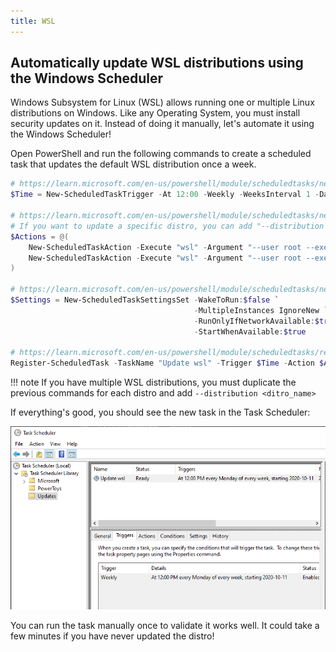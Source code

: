 ```yaml
---
title: WSL
---
```


## Automatically update WSL distributions using the Windows Scheduler

Windows Subsystem for Linux (WSL) allows running one or multiple Linux distributions on Windows. Like any Operating System, you must install security updates on it. Instead of doing it manually, let's automate it using the Windows Scheduler!

Open PowerShell and run the following commands to create a scheduled task that updates the default WSL distribution once a week.

```powershell
# https://learn.microsoft.com/en-us/powershell/module/scheduledtasks/new-scheduledtasktrigger?WT.mc_id=DT-MVP-5003978
$Time = New-ScheduledTaskTrigger -At 12:00 -Weekly -WeeksInterval 1 -DaysOfWeek Monday

# https://learn.microsoft.com/en-us/powershell/module/scheduledtasks/new-scheduledtaskaction?WT.mc_id=DT-MVP-5003978
# If you want to update a specific distro, you can add "--distribution <DistributionName>"
$Actions = @(
    New-ScheduledTaskAction -Execute "wsl" -Argument "--user root --exec apt-get update"
    New-ScheduledTaskAction -Execute "wsl" -Argument "--user root --exec apt-get upgrade --yes"
)

# https://learn.microsoft.com/en-us/powershell/module/scheduledtasks/new-scheduledtasksettingsset?WT.mc_id=DT-MVP-5003978
$Settings = New-ScheduledTaskSettingsSet -WakeToRun:$false `
                                         -MultipleInstances IgnoreNew `
                                         -RunOnlyIfNetworkAvailable:$true `
                                         -StartWhenAvailable:$true

# https://learn.microsoft.com/en-us/powershell/module/scheduledtasks/register-scheduledtask?WT.mc_id=DT-MVP-5003978
Register-ScheduledTask -TaskName "Update wsl" -Trigger $Time -Action $Actions -Settings $Settings -TaskPath Updates
```

!!! note
    If you have multiple WSL distributions, you must duplicate the previous commands for each distro and add `--distribution <ditro_name>`

If everything's good, you should see the new task in the Task Scheduler:

![Task Scheduler](_assets/images/task-scheduler.png)

You can run the task manually once to validate it works well. It could take a few minutes if you have never updated the distro!